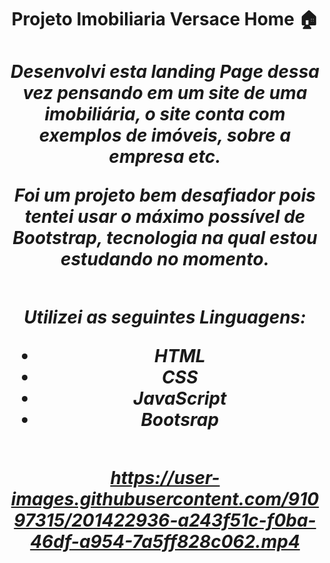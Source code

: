 <h1 align='center' > Projeto Imobiliaria Versace Home 🏠

<div>
 
<h5>
Desenvolvi esta landing Page dessa vez pensando em um site de uma imobiliária, o site conta com exemplos de imóveis, sobre a empresa etc.

Foi um projeto bem desafiador pois tentei usar o máximo possível de Bootstrap, tecnologia na qual estou estudando no momento.
<h5/>

<div/>

##

Utilizei as seguintes Linguagens:

- HTML
- CSS
- JavaScript
- Bootsrap

## 

https://user-images.githubusercontent.com/91097315/201422936-a243f51c-f0ba-46df-a954-7a5ff828c062.mp4

